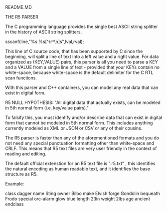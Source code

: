 README.MD

THE R5 PARSER

The C programming language provides the single best ASCII string splitter in the history of ASCII string splitters.

   sscanf(line,"%s %s[^\r^\n]s",lval,rval);
   
This line of C source code, that has been supported by C since the beginning, will split a line of text into a left value and a right value.  For data organized as (KEY,VALUE) pairs, this parser is all you need to parse a KEY and a VALUE from a single line of text - provided that your KEYs contain no white-space, because white-space is the default delimiter for the C RTL scan functions.

With this parser and C++ containers, you can model any real data that can exist in digital form.

R5 NULL HYPOTHESIS: "All digital data that actually exists, can be modeled in 5th normal form (i.e. key/value pairs)."

To falsify this, you must identify and/or describe data that can exist in digital form that cannot be modeled in 5th normal form. This includes anything currently modeled as XML or JSON or CSV or any of their cousins.

The R5 parser is faster than any of the aforementioned formats and you do not need any special punctuation formatting other than white-space and CRLF.  This means that R5 text files are very user friendly in the context of reading and editing.

The default official extenstion for an R5 text file is ".r5.txt" , this identifies the natural encoding as human readable text, and it identifies the base structure as R5.

Example:

class           dagger
name            Sting
owner           Bilbo
make            Elvish
forge           Gondolin
bequeath        Frodo
special         orc-alarm
glow            blue
length          23in
weight          2lbs
age             ancient
endclass

